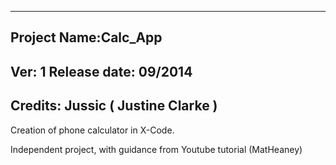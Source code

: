 -------------------------------------------------------------------------------
Project Name:Calc_App
-------------------------------------------------------------------------------
Ver: 1
Release date: 09/2014
-------------------------------------------------------------------------------
Credits: Jussic ( Justine Clarke )
-------------------------------------------------------------------------------
Creation of phone calculator in X-Code.

Independent project, with guidance from Youtube tutorial (MatHeaney) 
